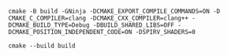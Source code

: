 `cmake -B build -GNinja -DCMAKE_EXPORT_COMPILE_COMMANDS=ON -D CMAKE_C_COMPILER=clang -DCMAKE_CXX_COMPILER=clang++ -DCMAKE_BUILD_TYPE=Debug -DBUILD_SHARED_LIBS=OFF -DCMAKE_POSITION_INDEPENDENT_CODE=ON -DSPIRV_SHADERS=0`

`cmake --build build`
